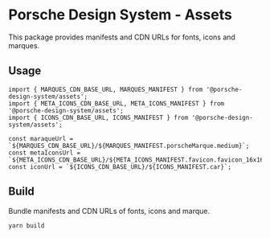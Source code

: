 # Porsche Design System - Assets

This package provides manifests and CDN URLs for fonts, icons and marques.

## Usage

```
import { MARQUES_CDN_BASE_URL, MARQUES_MANIFEST } from '@porsche-design-system/assets';
import { META_ICONS_CDN_BASE_URL, META_ICONS_MANIFEST } from '@porsche-design-system/assets';
import { ICONS_CDN_BASE_URL, ICONS_MANIFEST } from '@porsche-design-system/assets';

const maraqueUrl = `${MARQUES_CDN_BASE_URL}/${MARQUES_MANIFEST.porscheMarque.medium}`;
const metaIconsUrl = `${META_ICONS_CDN_BASE_URL}/${META_ICONS_MANIFEST.favicon.favicon_16x16}`;
const iconUrl = `${ICONS_CDN_BASE_URL}/${ICONS_MANIFEST.car}`;
```

## Build

Bundle manifests and CDN URLs of fonts, icons and marque.

```
yarn build
```
